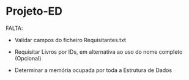 # Projeto-ED

FALTA:
  - Validar campos do ficheiro Requisitantes.txt
  
  - Requisitar Livros por IDs, em alternativa ao uso do nome completo (Opcional)
    
  - Determinar a memória ocupada por toda a Estrutura de Dados
